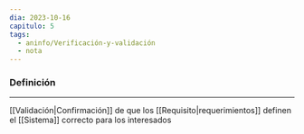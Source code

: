 ```yaml
---
dia: 2023-10-16
capitulo: 5
tags:
  - aninfo/Verificación-y-validación
  - nota
---
```

### Definición
---
[[Validación|Confirmación]] de que los [[Requisito|requerimientos]] definen el [[Sistema]] correcto para los interesados